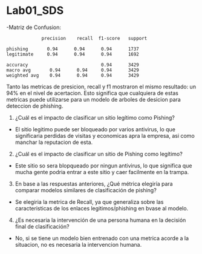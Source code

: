 # Lab01_SDS

-Matriz de Confusion:

                 precision    recall  f1-score   support

    phishing       0.94      0.94      0.94      1737
    legitimate     0.94      0.94      0.94      1692

    accuracy                           0.94      3429
    macro avg       0.94      0.94     0.94      3429
    weighted avg    0.94      0.94     0.94      3429

Tanto las metricas de presicion, recall y f1 mostraron el mismo resultado: un 94% en el nivel de acertacion. Esto significa que cualquiera de estas metricas puede utilizarse para un modelo de arboles de desicion para deteccion de phishing.




1. ¿Cuál es el impacto de clasificar un sitio legítimo como Pishing?  
- El sitio legitimo puede ser bloqueado por varios antivirus, lo que significaria perdidas de visitas y economicas apra la empresa, asi como manchar la reputacion de esta.

2. ¿Cuál es el impacto de clasificar un sitio de Pishing como legítimo? 
- Este sitio so sera blopqueado por ningun antivirus, lo que significa que mucha gente podria entrar a este sitio y caer facilmente en la trampa.

3. En base a las respuestas anteriores, ¿Qué métrica elegiría para comparar modelos similares 
de clasificación de pishing? 
- Se elegiria la metrica de Recall, ya que generaliza sobre las caracteristicas de los enlaces legitimos/phishing en bvase al modelo.

4. ¿Es necesaria la intervención de una persona humana en la decisión final de clasificación? 
- No, si se tiene un modelo bien entrenado con una metrica acorde a la situacion, no es necesaria la intervencion humana.
